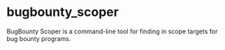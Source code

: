 # bugbounty_scoper
BugBounty Scoper is a command-line tool for finding in scope targets for bug bounty programs.
